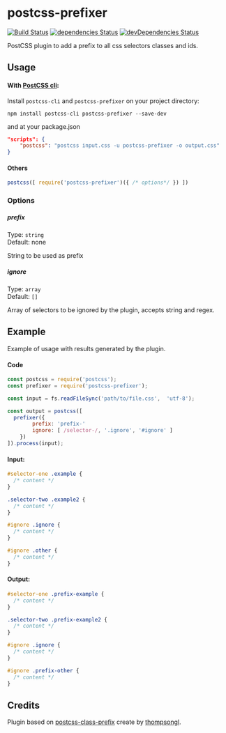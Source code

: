 # postcss-prefixer

[![Build Status](https://travis-ci.org/marceloucker/postcss-prefixer.svg?branch=master)](https://travis-ci.org/marceloucker/postcss-prefixer)
[![dependencies Status](https://david-dm.org/marceloucker/postcss-prefixer/status.svg)](https://david-dm.org/marceloucker/postcss-prefixer)
[![devDependencies Status](https://david-dm.org/marceloucker/postcss-prefixer/dev-status.svg)](https://david-dm.org/marceloucker/postcss-prefixer?type=dev)



PostCSS plugin to add a prefix to all css selectors classes and ids.



## Usage
#### With [PostCSS cli](https://github.com/postcss/postcss-cli):

Install `postcss-cli` and `postcss-prefixer` on your project directory:

```
npm install postcss-cli postcss-prefixer --save-dev
```

and at your package.json

```json
"scripts": {
    "postcss": "postcss input.css -u postcss-prefixer -o output.css"
}
```

#### Others
```js
postcss([ require('postcss-prefixer')({ /* options*/ }) ])
```

### Options
##### prefix
Type: `string`<br>
Default: none

String to be used as prefix
##### ignore
Type: `array`<br>
Default: `[]`

Array of selectors to be ignored by the plugin, accepts string and regex.

## Example
Example of usage with results generated by the plugin.
#### Code
```js
const postcss = require('postcss');
const prefixer = require('postcss-prefixer');

const input = fs.readFileSync('path/to/file.css',  'utf-8');

const output = postcss([
  prefixer({
        prefix: 'prefix-'
        ignore: [ /selector-/, '.ignore', '#ignore' ]
    })
]).process(input);

```

#### Input:
```css
#selector-one .example {
  /* content */
}

.selector-two .example2 {
  /* content */
}

#ignore .ignore {
  /* content */
}

#ignore .other {
  /* content */
}
```

#### Output:

```css
#selector-one .prefix-example {
  /* content */
}

.selector-two .prefix-example2 {
  /* content */
}

#ignore .ignore {
  /* content */
}

#ignore .prefix-other {
  /* content */
}
```


## Credits

 Plugin based on [postcss-class-prefix](https://github.com/thompsongl/postcss-class-prefix) create by [thompsongl](https://github.com/thompsongl).

